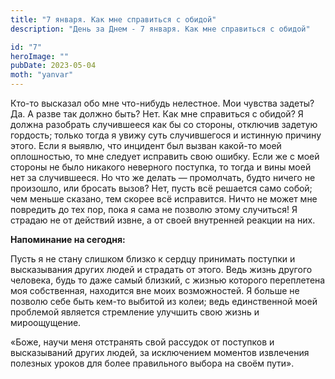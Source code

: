 ```yaml
---
title: "7 января. Как мне справиться с обидой"
description: "День за Днем - 7 января. Как мне справиться с обидой"

id: "7"
heroImage: ""
pubDate: 2023-05-04
moth: "yanvar"
---
```


Кто-то высказал обо мне что-нибудь нелестное. Мои чувства задеты? Да. А разве
так должно быть? Нет. Как мне справиться с обидой? Я должна разобрать
случившееся как бы со стороны, отключив задетую гордость; только тогда я увижу
суть случившегося и истинную причину этого. Если я выявлю, что инцидент был
вызван какой-то моей оплошностью, то мне следует исправить свою ошибку. Если
же с моей стороны не было никакого неверного поступка, то тогда и вины моей
нет за случившееся. Но что же делать — промолчать, будто ничего не произошло,
или бросать вызов? Нет, пусть всё решается само собой; чем меньше сказано, тем
скорее всё исправится. Ничто не может мне повредить до тех пор, пока я сама не
позволю этому случиться! Я страдаю не от действий извне, а от своей внутренней
реакции на них.

**Напоминание на сегодня:**

Пусть я не стану слишком близко к сердцу принимать поступки и высказывания
других людей и страдать от этого. Ведь жизнь другого человека, будь то даже
самый близкий, с жизнью которого переплетена моя собственная, находится вне
моих возможностей. Я больше не позволю себе быть кем-то выбитой из колеи; ведь
единственной моей проблемой является стремление улучшить свою жизнь и
мироощущение.

«Боже, научи меня отстранять свой рассудок от поступков и высказываний других
людей, за исключением моментов извлечения полезных уроков для более
правильного выбора на своём пути».
